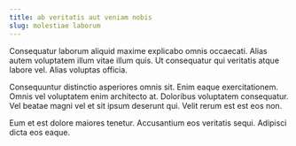 ```yaml
---
title: ab veritatis aut veniam nobis
slug: molestiae laborum
---
```


Consequatur laborum aliquid maxime explicabo omnis occaecati. Alias autem voluptatem illum vitae illum quis. Ut consequatur qui veritatis atque labore vel. Alias voluptas officia.

Consequuntur distinctio asperiores omnis sit. Enim eaque exercitationem. Omnis vel voluptatem enim architecto at. Doloribus voluptatem consequatur. Vel beatae magni vel et sit ipsum deserunt qui. Velit rerum est est eos non.

Eum et est dolore maiores tenetur. Accusantium eos veritatis sequi. Adipisci dicta eos eaque.
